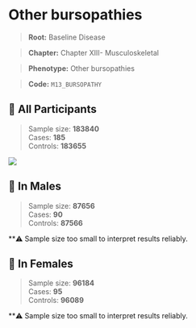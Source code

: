 # Other bursopathies

> **Root:** Baseline Disease  

> **Chapter:** Chapter XIII- Musculoskeletal  

> **Phenotype:** Other bursopathies  

> **Code:** `M13_BURSOPATHY`

## 🧪 All Participants  
> Sample size: **183840**  
> Cases: **185**  
> Controls: **183655**
<img src="/Disease/Figures/ALL/Baseline/M13_BURSOPATHY.png"/>
<CsvTable src="/Disease_Data/ALL/Baseline/LG_M13_BURSOPATHY.csv" label="🔍 View full results" />

## 👨 In Males  
> Sample size: **87656**  
> Cases: **90**  
> Controls: **87566**

**⚠️ Sample size too small to interpret results reliably.

## 👩 In Females  
> Sample size: **96184**  
> Cases: **95**  
> Controls: **96089**

**⚠️ Sample size too small to interpret results reliably.
